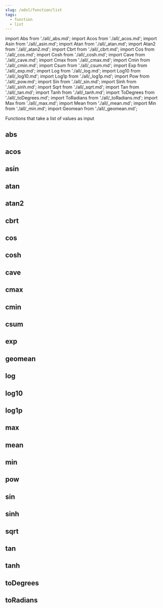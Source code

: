 ```yaml
---
slug: /odsl/function/list
tags:
  - function
  - list
---
```

import Abs from './all/_abs.md';
import Acos from './all/_acos.md';
import Asin from './all/_asin.md';
import Atan from './all/_atan.md';
import Atan2 from './all/_atan2.md';
import Cbrt from './all/_cbrt.md';
import Cos from './all/_cos.md';
import Cosh from './all/_cosh.md';
import Cave from './all/_cave.md';
import Cmax from './all/_cmax.md';
import Cmin from './all/_cmin.md';
import Csum from './all/_csum.md';
import Exp from './all/_exp.md';
import Log from './all/_log.md';
import Log10 from './all/_log10.md';
import Log1p from './all/_log1p.md';
import Pow from './all/_pow.md';
import Sin from './all/_sin.md';
import Sinh from './all/_sinh.md';
import Sqrt from './all/_sqrt.md';
import Tan from './all/_tan.md';
import Tanh from './all/_tanh.md';
import ToDegrees from './all/_toDegrees.md';
import ToRadians from './all/_toRadians.md';
import Max from './all/_max.md';
import Mean from './all/_mean.md';
import Min from './all/_min.md';
import Geomean from './all/_geomean.md';

Functions that take a list of values as input

## abs
<Abs />

## acos
<Acos  />

## asin
<Asin  />

## atan
<Atan  />

## atan2
<Atan2  />

## cbrt
<Cbrt  />

## cos
<Cos  />

## cosh
<Cosh  />

## cave
<Cave  />

## cmax
<Cmax  />

## cmin
<Cmin  />

## csum
<Csum  />

## exp
<Exp  />

## geomean
<Geomean  />

## log
<Log  />

## log10
<Log10  />

## log1p
<Log1p  />

## max
<Max />

## mean
<Mean />

## min
<Min />

## pow
<Pow  />

## sin
<Sin  />

## sinh
<Sinh  />

## sqrt
<Sqrt  />

## tan
<Tan  />

## tanh
<Tanh  />

## toDegrees
<ToDegrees  />

## toRadians
<ToRadians  />

